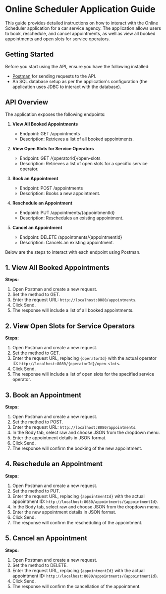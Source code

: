 # Online Scheduler Application Guide

This guide provides detailed instructions on how to interact with the Online Scheduler application for a car service agency. The application allows users to book, reschedule, and cancel appointments, as well as view all booked appointments and open slots for service operators.

## Getting Started

Before you start using the API, ensure you have the following installed:
- [Postman](https://www.postman.com/downloads/) for sending requests to the API.
- An SQL database setup as per the application's configuration (the application uses JDBC to interact with the database).

## API Overview

The application exposes the following endpoints:

1. **View All Booked Appointments**
   - Endpoint: GET /appointments
   - Description: Retrieves a list of all booked appointments.

2. **View Open Slots for Service Operators**
   - Endpoint: GET /{operatorId}/open-slots
   - Description: Retrieves a list of open slots for a specific service operator.

3. **Book an Appointment**
   - Endpoint: POST /appointments
   - Description: Books a new appointment.

4. **Reschedule an Appointment**
   - Endpoint: PUT /appointments/{appointmentId}
   - Description: Reschedules an existing appointment.

5. **Cancel an Appointment**
   - Endpoint: DELETE /appointments/{appointmentId}
   - Description: Cancels an existing appointment.

Below are the steps to interact with each endpoint using Postman.

## 1. View All Booked Appointments

**Steps:**
1. Open Postman and create a new request.
2. Set the method to GET.
3. Enter the request URL: `http://localhost:8080/appointments`.
4. Click Send.
5. The response will include a list of all booked appointments.

## 2. View Open Slots for Service Operators

**Steps:**
1. Open Postman and create a new request.
2. Set the method to GET.
3. Enter the request URL, replacing `{operatorId}` with the actual operator ID: `http://localhost:8080/{operatorId}/open-slots`.
4. Click Send.
5. The response will include a list of open slots for the specified service operator.

## 3. Book an Appointment

**Steps:**
1. Open Postman and create a new request.
2. Set the method to POST.
3. Enter the request URL: `http://localhost:8080/appointments`.
4. In the Body tab, select raw and choose JSON from the dropdown menu.
5. Enter the appointment details in JSON format.
6. Click Send.
7. The response will confirm the booking of the new appointment.

## 4. Reschedule an Appointment

**Steps:**
1. Open Postman and create a new request.
2. Set the method to PUT.
3. Enter the request URL, replacing `{appointmentId}` with the actual appointment ID: `http://localhost:8080/appointments/{appointmentId}`.
4. In the Body tab, select raw and choose JSON from the dropdown menu.
5. Enter the new appointment details in JSON format.
6. Click Send.
7. The response will confirm the rescheduling of the appointment.

## 5. Cancel an Appointment

**Steps:**
1. Open Postman and create a new request.
2. Set the method to DELETE.
3. Enter the request URL, replacing `{appointmentId}` with the actual appointment ID: `http://localhost:8080/appointments/{appointmentId}`.
4. Click Send.
5. The response will confirm the cancellation of the appointment.
